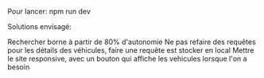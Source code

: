 Pour lancer: npm run dev

Solutions envisagé:

Rechercher borne à partir de 80% d'autonomie
Ne pas refaire des requêtes pour les détails des véhicules, faire une requête est stocker en local
Mettre le site responsive, avec un bouton qui affiche les vehicules lorsque l'on a besoin